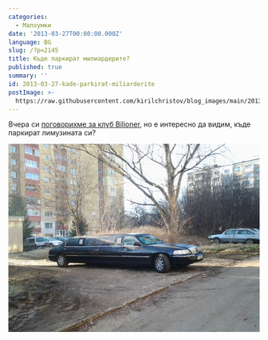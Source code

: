 ```yaml
---
categories:
  - Малоумки
date: '2013-03-27T00:00:00.000Z'
language: BG
slug: /?p=2145
title: Къде паркират милиардерите?
published: true
summary: ''
id: 2013-03-27-kade-parkirat-miliarderite
postImage: >-
  https://raw.githubusercontent.com/kirilchristov/blog_images/main/2013/03/bilioner.jpeg
---
```


Вчера си [поговорихме за клуб Bilioner](http://kiro.bg/?p=2142), но е интересно да видим, къде паркират лимузината си? 

![](https://raw.githubusercontent.com/kirilchristov/blog_images/main/2013/03/bilioner.jpeg)

